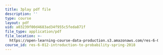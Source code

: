 ```yaml
---
title: 3play pdf file
description: ''
type: course
layout: pdf
uid: a03239f00d4683ad34f955c5feda871f
file_type: application/pdf
file_location: >-
  https://open-learning-course-data-production.s3.amazonaws.com/res-6-012-introduction-to-probability-spring-2018/a03239f00d4683ad34f955c5feda871f_SgM16HNeC3o.pdf
course_id: res-6-012-introduction-to-probability-spring-2018
---
```

